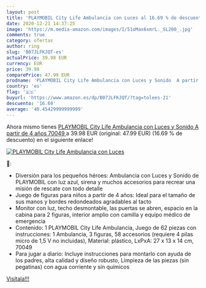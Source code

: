 ```yaml
---
layout: post
title: 'PLAYMOBIL City Life Ambulancia con Luces al 16.69 % de descuento'
date: 2020-12-21 14:37:25
image: 'https://m.media-amazon.com/images/I/51oMax6xmrL._SL200_.jpg'
comments: true
category: ofertas
author: ring
slug: 'B07JLFKJQT-es'
actualPrice: 39.98 EUR
currency: EUR
price: 39.98
comparePrice: 47.99 EUR
prodname: 'PLAYMOBIL City Life Ambulancia con Luces y Sonido  A partir de 4 años  70049 '
country: 'es'
flag: '🇪🇸'
buyurl: 'https://www.amazon.es/dp/B07JLFKJQT/?tag=tolees-21'
descuento: '16.69'
average: '40.45429999999999'
---
```


Ahora mismo tienes [PLAYMOBIL City Life Ambulancia con Luces y Sonido  A partir de 4 años  70049 ](https://www.amazon.es/dp/B07JLFKJQT/?tag=tolees-21) a 39.98 EUR (original: 47.99 EUR) (16.69 %  de descuento) en el siguiente enlace!

[![PLAYMOBIL City Life Ambulancia con Luces](https://m.media-amazon.com/images/I/51oMax6xmrL._SL200_.jpg)](https://www.amazon.es/dp/B07JLFKJQT/?tag=tolees-21)

🔎:

- Diversión para los pequeños héroes: Ambulancia con Luces y Sonido de PLAYMOBIL con luz azul, sirena y muchos accesorios para recrear una misión de rescate con todo detalle
- Juego de figuras para niños a partir de 4 años: Ideal para el tamaño de sus manos y bordes redondeados agradables al tacto
- Monitor con luz, techo desmontable, las puertas se abren, espacio en la cabina para 2 figuras, interior amplio con camilla y equipo médico de emergencia
- Contenido: 1 PLAYMOBIL City Life Ambulancia, Juego de 62 piezas con instrucciones: 1 Ambulancia, 3 figuras, 58 accesorios (requiere 4 pilas micro de 1,5 V no incluidas), Material: plástico, LxPxA: 27 x 13 x 14 cm, 70049
- Para jugar a diario: Incluye instrucciones para montarlo con ayuda de los padres, alta calidad y diseño robusto, Limpieza de las piezas (sin pegatinas) con agua corriente y sin químicos

[Visítala!!!](https://www.amazon.es/dp/B07JLFKJQT/?tag=tolees-21)
